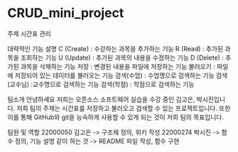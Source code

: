 # CRUD_mini_project
주제
시간표 관리

대략적인 기능 설명
C (Create) : 수강하는 과목을 추가하는 기능
R (Read) : 추가된 과목을 조회하는 기능
U (Update) : 추가된 과목의 내용을 수정하는 기능
D (Delete) : 추가된 과목을 삭제하는 기능
저장 : 변경된 내용을 파일에 저장하는 기능
불러오기 : 파일에 저장되어 있는 데이터를 불러오는 기능
검색(수업) : 수업명으로 검색하는 기능
검색(교수님) :교수명으로 검색하는 기능
검색(학점) : 학점으로 검색하는 기능

팀소개
안녕하세요 저희는 오픈소스 소프트웨어 실습을 수강 중인 김고은, 박시진입니다.
저희 팀의 주제는 시간표를 저장하고 불러오고 검색할 수 있는 프로젝트입니다.
또한 이를 통해 GitHub와 git을 능숙하게 사용할 수 있게 되는 것이 저희 팀의 목표입니다.

팀원 및 역할
22000050 김고은
-> 구조체 정의, 위키 작성
22000274 박시진
-> 함수 정의, 기능 설명
같이 하는 것
-> README 파일 작성, 함수 구현

